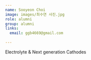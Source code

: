```yaml
---
name: Sooyeon Choi
image: images/최수연 사진.jpg
role: alumni
group: alumni
links:
  email: ggb4669@gmail.com
  
---
```

Electrolyte & Next generation Cathodes
